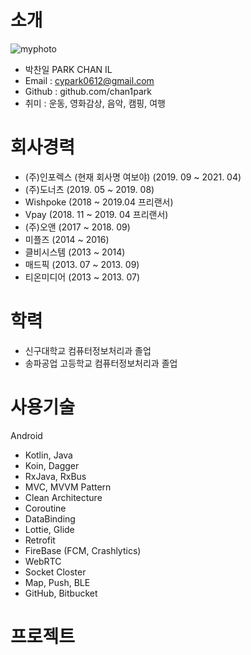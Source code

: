 # 소개
![myphoto](https://user-images.githubusercontent.com/8411991/144572575-8e150301-30df-4eca-b8b7-bc38840035b9.PNG)
- 박찬일 PARK CHAN IL
- Email : cypark0612@gmail.com
- Github : github.com/chan1park
- 취미 : 운동, 영화감상, 음악, 캠핑, 여행



# 회사경력
- (주)인포렉스 (현재 회사명 여보야) (2019. 09 ~ 2021. 04)
- (주)도너츠 (2019. 05 ~ 2019. 08)
- Wishpoke (2018 ~ 2019.04 프리랜서)
- Vpay (2018. 11 ~ 2019. 04 프리랜서)
- (주)오앤 (2017 ~ 2018. 09)
- 미플즈 (2014 ~ 2016)
- 클비시스템 (2013 ~ 2014)
- 매드픽 (2013. 07 ~ 2013. 09)
- 티온미디어 (2013 ~ 2013. 07)

# 학력
- 신구대학교 컴퓨터정보처리과 졸업
- 송파공업 고등학교 컴퓨터정보처리과 졸업

# 사용기술
Android
- Kotlin, Java
- Koin, Dagger
- RxJava, RxBus
- MVC, MVVM Pattern
- Clean Architecture
- Coroutine
- DataBinding
- Lottie, Glide
- Retrofit
- FireBase (FCM, Crashlytics)
- WebRTC
- Socket Closter
- Map, Push, BLE
- GitHub, Bitbucket

# 프로젝트
